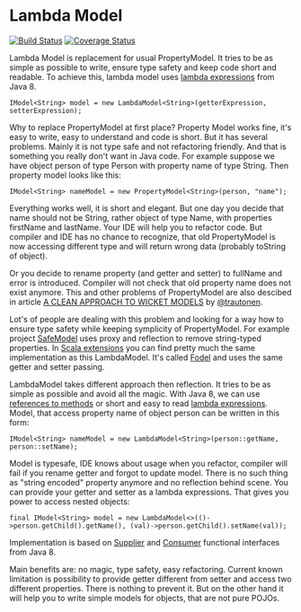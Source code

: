 Lambda Model
=================
[![Build Status](https://travis-ci.org/todvora/wicket-lambdamodel.svg?branch=master)](https://travis-ci.org/todvora/wicket-lambdamodel)
[![Coverage Status](https://coveralls.io/repos/todvora/wicket-lambdamodel/badge.png)](https://coveralls.io/r/todvora/wicket-lambdamodel)

Lambda Model is replacement for usual PropertyModel. It tries to be as simple as possible to write, ensure type safety and keep code short and readable. To achieve this, lambda model uses [lambda expressions](http://docs.oracle.com/javase/tutorial/java/javaOO/lambdaexpressions.html) from Java 8.

```
IModel<String> model = new LambdaModel<String>(getterExpression, setterExpression);
```
Why to replace PropertyModel at first place? Property Model works fine, it's easy to write, easy to understand and code is short. But it has several problems. Mainly it is not type safe and not refactoring friendly. And that is something you really don't want in Java code. For example suppose we have object person of type Person with property name of type String. 
Then property model looks like this:

```
IModel<String> nameModel = new PropertyModel<String>(person, "name");
```
Everything works well, it is short and elegant. But one day you decide that name should not be String, rather object of type Name, with properties firstName and lastName.
Your IDE will help you to refactor code. But compiler and IDE has no chance to recognize, that old PropertyModel is now accessing different type and will return wrong data (probably toString of object).

Or you decide to rename property (and getter and setter) to fullName and error is introduced. Compiler will not check that old property name does not exist anymore. This and other problems of PropertyModel are also descibed in article [A CLEAN APPROACH TO WICKET MODELS](http://blog.eluder.org/2012/02/a-clean-approach-to-wicket-models/) by [@trautonen](https://github.com/trautonen/).

Lot's of people are dealing with this problem and looking for a way how to ensure type safety while keeping symplicity of PropertyModel. For example project [SafeModel](https://github.com/duesenklipper/wicket-safemodel) uses proxy and reflection to remove string-typed properties. In [Scala extensions](https://github.com/wicketstuff/core/tree/master/jdk-1.7-parent/scala-extensions-parent) you can find pretty much the same implementation as this LambdaModel. It's called [Fodel](https://github.com/wicketstuff/core/blob/master/jdk-1.7-parent/scala-extensions-parent/wicket-scala/src/main/scala/org/wicketstuff/scala/Fodel.scala) and uses the same getter and setter passing.

LambdaModel takes different approach then reflection. It tries to be as simple as possible and avoid all the magic. With Java 8, we can use [references to methods](http://docs.oracle.com/javase/tutorial/java/javaOO/methodreferences.html) or short and easy to read [lambda expressions](http://docs.oracle.com/javase/tutorial/java/javaOO/lambdaexpressions.html). Model, that access property name of object person can be written in this form:
```
IModel<String> nameModel = new LambdaModel<String>(person::getName, person::setName);
```
Model is typesafe, IDE knows about usage when you refactor, compiler will fail if you rename getter and forgot to update model. There is no such thing as "string encoded" property anymore and no reflection behind scene. You can provide your getter and setter as a lambda expressions. That gives you power to access nested objects:

```
final IModel<String> model = new LambdaModel<>(()->person.getChild().getName(), (val)->person.getChild().setName(val));
```

Implementation is based on [Supplier](http://docs.oracle.com/javase/8/docs/api/java/util/function/Supplier.html) and [Consumer](http://docs.oracle.com/javase/8/docs/api/java/util/function/Consumer.html) functional interfaces from Java 8. 

Main benefits are: no magic, type safety, easy refactoring. Current known limitation is possibility to provide getter different from setter and access two different properties. There is nothing to prevent it. But on the other hand it will help you to write simple models for objects, that are not pure POJOs. 
